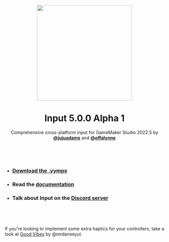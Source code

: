 <p align="center"><img src="https://raw.githubusercontent.com/JujuAdams/input/master/LOGO.png" style="display:block; margin:auto; width:300px"></p>
<h1 align="center">Input 5.0.0 Alpha 1</h1>

<p align="center">Comprehensive cross-platform input for GameMaker Studio 2022.5 by <a href="http://www.jujuadams.com/"><b>@jujuadams</b></a> and <a href="https://offalynne.neocities.org/"><b>@offalynne</b></a></p>

&nbsp;

&nbsp;

- ### [Download the .yymps](https://github.com/JujuAdams/input/releases/)
- ### Read the [documentation](http://jujuadams.github.io/Input)
- ### Talk about Input on the [Discord server](https://discord.gg/8krYCqr)

&nbsp;

&nbsp;

If you're looking to implement some extra haptics for your controllers, take a look at [Good Vibes](https://github.com/mrdaneeyul/good-vibes/) by @mrdaneeyul.
